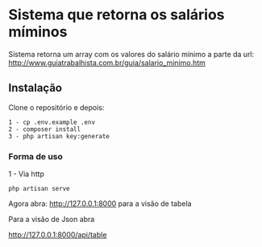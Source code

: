 # Sistema que retorna os salários míminos

Sistema retorna um array com os valores do salário mínimo a parte da url: http://www.guiatrabalhista.com.br/guia/salario_minimo.htm

## Instalação

Clone o repositório e depois:

```shell
1 - cp .env.example .env
2 - composer install
3 - php artisan key:generate 
```

### Forma de uso

1 - Via http

```
php artisan serve
```

Agora abra: http://127.0.0.1:8000 para a visão de tabela

Para a visão de Json abra 

http://127.0.0.1:8000/api/table
